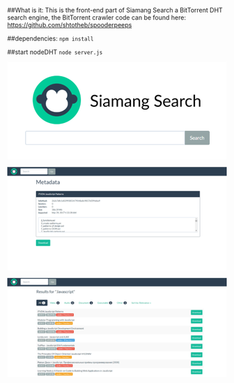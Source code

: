 ##What is it:
This is the front-end part of Siamang Search a BitTorrent DHT search engine, the BitTorrent crawler code can be found here: https://github.com/shtotheb/spooderpeeps

##dependencies:
`npm install`

##start nodeDHT
`node server.js`

![Alt text](screenshots/home.png?raw=true "Home")

![Alt text](screenshots/metadata.png?raw=true "Metadata")

![Alt text](screenshots/search.png?raw=true "Search")
